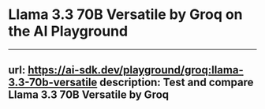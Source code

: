 # Llama 3.3 70B Versatile by Groq on the AI Playground


---
url: https://ai-sdk.dev/playground/groq:llama-3.3-70b-versatile
description: Test and compare Llama 3.3 70B Versatile by Groq
---
